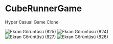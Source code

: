 # CubeRunnerGame
Hyper Casual Game Clone


![Ekran Görüntüsü (825)](https://user-images.githubusercontent.com/110438048/209538888-6da8a157-8247-4300-a07a-0ffd07ee7600.png)
![Ekran Görüntüsü (824)](https://user-images.githubusercontent.com/110438048/209538898-3aa14ee6-e630-454c-a05d-39c0cbd44199.png)
![Ekran Görüntüsü (827)](https://user-images.githubusercontent.com/110438048/209538902-6e6ad12c-23d6-4b88-80be-2f278dd40f33.png)
![Ekran Görüntüsü (826)](https://user-images.githubusercontent.com/110438048/209538905-d9cdb42a-b81e-4f98-b0c5-dfc9da8abd17.png)
